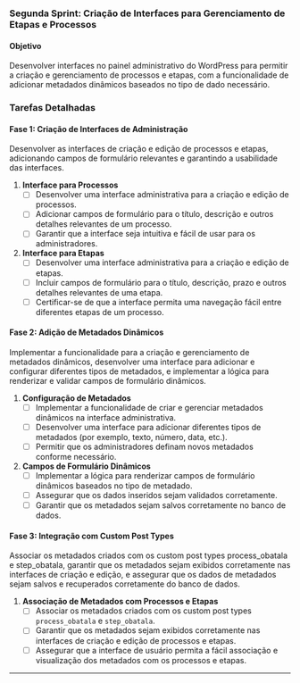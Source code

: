 
### Segunda Sprint: Criação de Interfaces para Gerenciamento de Etapas e Processos

#### Objetivo
Desenvolver interfaces no painel administrativo do WordPress para permitir a criação e gerenciamento de processos e etapas, com a funcionalidade de adicionar metadados dinâmicos baseados no tipo de dado necessário.

### Tarefas Detalhadas

#### Fase 1: Criação de Interfaces de Administração

Desenvolver as interfaces de criação e edição de processos e etapas, adicionando campos de formulário relevantes e garantindo a usabilidade das interfaces.

1. **Interface para Processos**
      - [ ] Desenvolver uma interface administrativa para a criação e edição de processos.
      - [ ] Adicionar campos de formulário para o título, descrição e outros detalhes relevantes de um processo.
      - [ ] Garantir que a interface seja intuitiva e fácil de usar para os administradores.

2. **Interface para Etapas**
      - [ ] Desenvolver uma interface administrativa para a criação e edição de etapas.
      - [ ] Incluir campos de formulário para o título, descrição, prazo e outros detalhes relevantes de uma etapa.
      - [ ] Certificar-se de que a interface permita uma navegação fácil entre diferentes etapas de um processo.

#### Fase 2: Adição de Metadados Dinâmicos
Implementar a funcionalidade para a criação e gerenciamento de metadados dinâmicos, desenvolver uma interface para adicionar e configurar diferentes tipos de metadados, e implementar a lógica para renderizar e validar campos de formulário dinâmicos.

1. **Configuração de Metadados**
      - [ ] Implementar a funcionalidade de criar e gerenciar metadados dinâmicos na interface administrativa.
      - [ ] Desenvolver uma interface para adicionar diferentes tipos de metadados (por exemplo, texto, número, data, etc.).
      - [ ] Permitir que os administradores definam novos metadados conforme necessário.

2. **Campos de Formulário Dinâmicos**
      - [ ] Implementar a lógica para renderizar campos de formulário dinâmicos baseados no tipo de metadado.
      - [ ] Assegurar que os dados inseridos sejam validados corretamente.
      - [ ] Garantir que os metadados sejam salvos corretamente no banco de dados.

#### Fase 3: Integração com Custom Post Types
Associar os metadados criados com os custom post types process_obatala e step_obatala, garantir que os metadados sejam exibidos corretamente nas interfaces de criação e edição, e assegurar que os dados de metadados sejam salvos e recuperados corretamente do banco de dados.

1. **Associação de Metadados com Processos e Etapas**
      - [ ] Associar os metadados criados com os custom post types `process_obatala` e `step_obatala`.
      - [ ] Garantir que os metadados sejam exibidos corretamente nas interfaces de criação e edição de processos e etapas.
      - [ ] Assegurar que a interface de usuário permita a fácil associação e visualização dos metadados com os processos e etapas.

---
